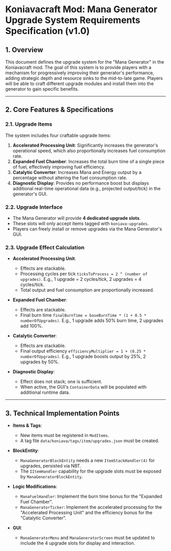 # Koniavacraft Mod: Mana Generator Upgrade System Requirements Specification (v1.0)

## 1. Overview

This document defines the upgrade system for the "Mana Generator" in the Koniavacraft mod. The goal of this system is to provide players with a mechanism for progressively improving their generator's performance, adding strategic depth and resource sinks to the mid-to-late game. Players will be able to craft different upgrade modules and install them into the generator to gain specific benefits.

---

## 2. Core Features & Specifications

### 2.1. Upgrade Items

The system includes four craftable upgrade items:

1.  **Accelerated Processing Unit**: Significantly increases the generator's operational speed, which also proportionally increases fuel consumption rate.
2.  **Expanded Fuel Chamber**: Increases the total burn time of a single piece of fuel, effectively improving fuel efficiency.
3.  **Catalytic Converter**: Increases Mana and Energy output by a percentage without altering the fuel consumption rate.
4.  **Diagnostic Display**: Provides no performance boost but displays additional real-time operational data (e.g., projected output/tick) in the generator's GUI.

### 2.2. Upgrade Interface

*   The Mana Generator will provide **4 dedicated upgrade slots**.
*   These slots will only accept items tagged with `koniava:upgrades`.
*   Players can freely install or remove upgrades via the Mana Generator's GUI.

### 2.3. Upgrade Effect Calculation

*   **Accelerated Processing Unit**:
    *   Effects are stackable.
    *   Processing cycles per tick `ticksToProcess = 2 ^ (number of upgrades)`. E.g., 1 upgrade = 2 cycles/tick, 2 upgrades = 4 cycles/tick.
    *   Total output and fuel consumption are proportionally increased.

*   **Expanded Fuel Chamber**:
    *   Effects are stackable.
    *   Final burn time `finalBurnTime = baseBurnTime * (1 + 0.5 * numberOfUpgrades)`. E.g., 1 upgrade adds 50% burn time, 2 upgrades add 100%.

*   **Catalytic Converter**:
    *   Effects are stackable.
    *   Final output efficiency `efficiencyMultiplier = 1 + (0.25 * numberOfUpgrades)`. E.g., 1 upgrade boosts output by 25%, 2 upgrades by 50%.

*   **Diagnostic Display**:
    *   Effect does not stack; one is sufficient.
    *   When active, the GUI's `ContainerData` will be populated with additional runtime data.

---

## 3. Technical Implementation Points

*   **Items & Tags**:
    *   New items must be registered in `ModItems`.
    *   A tag file `data/koniava/tags/item/upgrades.json` must be created.

*   **BlockEntity**:
    *   `ManaGeneratorBlockEntity` needs a new `ItemStackHandler(4)` for upgrades, persisted via NBT.
    *   The `IItemHandler` capability for the upgrade slots must be exposed by `ManaGeneratorBlockEntity`.

*   **Logic Modifications**:
    *   `ManaFuelHandler`: Implement the burn time bonus for the "Expanded Fuel Chamber".
    *   `ManaGeneratorTicker`: Implement the accelerated processing for the "Accelerated Processing Unit" and the efficiency bonus for the "Catalytic Converter".

*   **GUI**:
    *   `ManaGeneratorMenu` and `ManaGeneratorScreen` must be updated to include the 4 upgrade slots for display and interaction.